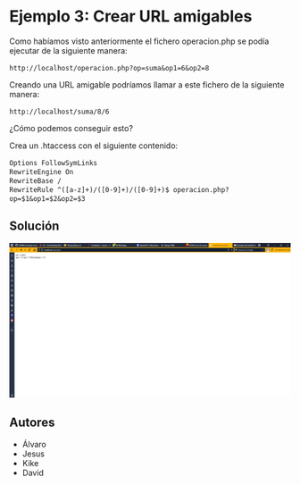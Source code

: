 # Ejemplo 3: Crear URL amigables

Como habíamos visto anteriormente el fichero operacion.php se podía ejecutar de la siguiente manera:
```
http://localhost/operacion.php?op=suma&op1=6&op2=8
```

Creando una URL amigable podríamos llamar a este fichero de la siguiente manera:

```
http://localhost/suma/8/6
```

¿Cómo podemos conseguir esto?

Crea un .htaccess con el siguiente contenido:

```
Options FollowSymLinks
RewriteEngine On
RewriteBase /
RewriteRule ^([a-z]+)/([0-9]+)/([0-9]+)$ operacion.php?op=$1&op1=$2&op2=$3
```

## Solución

![Image](https://github.com/jpritin/DAW-Rewrite/blob/26f0fbbb5f29060289e29dfc1fd35ffec4847bcc/ejercicio3/pruebaEj3.jpeg)

## Autores
- Álvaro
- Jesus
- Kike
- David
